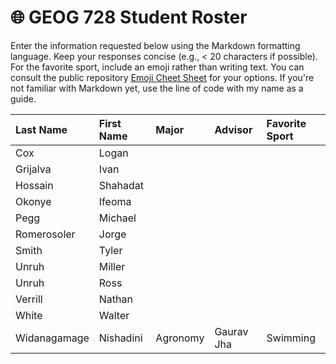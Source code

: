 # 🌐 GEOG 728 Student Roster

Enter the information requested below using the Markdown formatting language.  Keep your responses concise (e.g., < 20 characters if possible).  For the favorite sport, include an emoji rather than writing text.  You can consult the public repository [Emoji Cheet Sheet](https://github.com/ikatyang/emoji-cheat-sheet) for your options.  If you're not familiar with Markdown yet, use the line of code with my name as a guide.

| Last Name                    | First Name                   | Major                        | Advisor                      | Favorite Sport               |
| :--------------------------- | :--------------------------- | :--------------------------- | :--------------------------- | :--------------------------- |
| Cox | Logan |
| Grijalva | Ivan |
| Hossain | Shahadat |
| Okonye | Ifeoma |
| Pegg | Michael |
| Romerosoler | Jorge |
| Smith | Tyler |
| Unruh | Miller |
| Unruh | Ross |
| Verrill | Nathan |
| White | Walter | 
| Widanagamage | Nishadini | Agronomy | Gaurav Jha | Swimming
